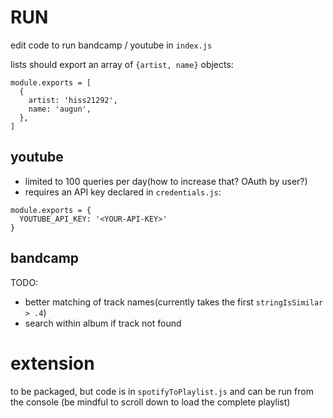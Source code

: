 # RUN

edit code to run bandcamp / youtube in `index.js`

lists should export an array of `{artist, name}` objects:
```
module.exports = [
  {
    artist: 'hiss21292',
    name: 'augun',
  },
]
```
## youtube

- limited to 100 queries per day(how to increase that? OAuth by user?)
- requires an API key declared in `credentials.js`:

```
module.exports = {
  YOUTUBE_API_KEY: '<YOUR-API-KEY>'
}
```


## bandcamp

TODO: 

 - better matching of track names(currently takes the first `stringIsSimilar > .4`)
 - search within album if track not found


# extension

to be packaged, but code is in `spotifyToPlaylist.js` and can be run from the console (be mindful to scroll down to load the complete playlist)